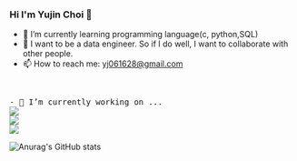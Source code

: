 ### Hi I'm Yujin Choi 👋

- 🌱 I’m currently learning programming language(c, python,SQL)
- 👯 I want to be a data engineer. So if I do well, I want to collaborate with other people.
- 📫 How to reach me: yj061628@gmail.com
<br>
<pre>
- 🔭 I’m currently working on ...
<a href="https://www.python.org/" target="_blank"><img src="https://img.shields.io/badge/Python-3776AB?style=flat-square&logo=Python&logoColor=white"/></a>
<a href="https://ko.wikipedia.org/wiki/C_(%ED%94%84%EB%A1%9C%EA%B7%B8%EB%9E%98%EB%B0%8D_%EC%96%B8%EC%96%B4)" target="_blank"><img src="https://img.shields.io/badge/C-A8B9CC?style=flat-square&logo=C&logoColor=white"/></a>
<a href="https://www.mysql.com/" target="_blank"><img src="https://img.shields.io/badge/MySQL-CC2927?style=flat-square&logo=MySQL&logoColor=white"/></a>
</pre>

![Anurag's GitHub stats](https://github-readme-stats.vercel.app/api?username=yujin37&theme=gruvbox_light&show_icons=true)

